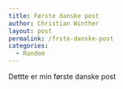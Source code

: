 ```yaml
---
title: Første danske post
author: Christian Winther
layout: post
permalink: /frste-danske-post
categories:
  - Random
---
```

Dettte er min første danske post